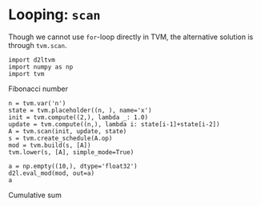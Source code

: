 # Looping: `scan`

Though we cannot use `for`-loop directly in TVM, the alternative solution is through `tvm.scan`.

```{.python .input  n=1}
import d2ltvm
import numpy as np
import tvm
```

Fibonacci number

```{.python .input  n=5}
n = tvm.var('n')
state = tvm.placeholder((n, ), name='x')
init = tvm.compute((2,), lambda _: 1.0)
update = tvm.compute((n,), lambda i: state[i-1]+state[i-2])
A = tvm.scan(init, update, state)
s = tvm.create_schedule(A.op)
mod = tvm.build(s, [A])
tvm.lower(s, [A], simple_mode=True)
```

```{.python .input}
a = np.empty((10,), dtype='float32')
d2l.eval_mod(mod, out=a)
a
```

Cumulative sum
